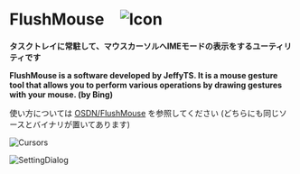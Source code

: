 
# FlushMouse　![Icon](https://osdn.net/users/jeffyts/pf/FlushMouse/wiki/FrontPage/thumb/48x48/FlushMouse.png)

**タスクトレイに常駐して、マウスカーソルへIMEモードの表示をするユーティリティです**

**FlushMouse is a software developed by JeffyTS. It is a mouse gesture tool that allows you to perform various operations by drawing gestures with your mouse. (by Bing)**




使い方については [OSDN/FlushMouse](https://osdn.net/users/jeffyts/pf/FlushMouse/wiki/FrontPage "https://osdn.net/users/JeffyTS/pf/FlushMouse/wiki/FrontPage)") を参照してください (どちらにも同じソースとバイナリが置いてあります)

![Cursors](https://osdn.net/users/jeffyts/pf/FlushMouse/wiki/FrontPage/thumb/230x181/Cursors.png)

![SettingDialog](https://osdn.net/users/jeffyts/pf/FlushMouse/wiki/FrontPage/thumb/572x645/SettingDlg.png)

